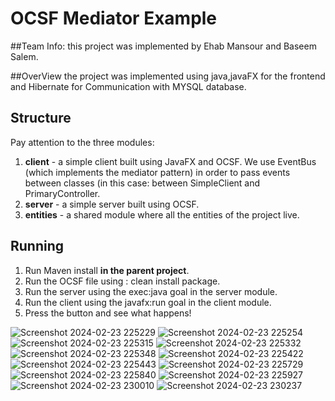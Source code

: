 # OCSF Mediator Example
##Team Info: 
this project was implemented by Ehab Mansour and Baseem Salem.

##OverView
the project was implemented using java,javaFX for the frontend and Hibernate for Communication with MYSQL database.

## Structure
Pay attention to the three modules:
1. **client** - a simple client built using JavaFX and OCSF. We use EventBus (which implements the mediator pattern) in order to pass events between classes (in this case: between SimpleClient and PrimaryController.
2. **server** - a simple server built using OCSF.
3. **entities** - a shared module where all the entities of the project live.

## Running
1. Run Maven install **in the parent project**.
2. Run the OCSF file using : clean install package.
3. Run the server using the exec:java goal in the server module.
4. Run the client using the javafx:run goal in the client module.
5. Press the button and see what happens!

![Screenshot 2024-02-23 225229](https://github.com/Ehab-Ma/Health-Care-Project/assets/92383051/c2dd8b76-ae80-4bcd-8028-4bd903186c17)
![Screenshot 2024-02-23 225254](https://github.com/Ehab-Ma/Health-Care-Project/assets/92383051/4f84d659-4f1c-4361-82c2-dce5eafca283)
![Screenshot 2024-02-23 225315](https://github.com/Ehab-Ma/Health-Care-Project/assets/92383051/e755741d-ed9c-4daf-b5a4-f89251c6091c)
![Screenshot 2024-02-23 225332](https://github.com/Ehab-Ma/Health-Care-Project/assets/92383051/9d8fb3a0-0a5b-484d-822d-a0c9a8d6b3d2)
![Screenshot 2024-02-23 225348](https://github.com/Ehab-Ma/Health-Care-Project/assets/92383051/fb693783-ddbd-45e9-81a4-a7deffdd514e)
![Screenshot 2024-02-23 225422](https://github.com/Ehab-Ma/Health-Care-Project/assets/92383051/059ef3e5-0809-45a4-8da4-63a757c78254)
![Screenshot 2024-02-23 225443](https://github.com/Ehab-Ma/Health-Care-Project/assets/92383051/e5a01850-ba36-44bc-9b00-7ecb4b201c8f)
![Screenshot 2024-02-23 225729](https://github.com/Ehab-Ma/Health-Care-Project/assets/92383051/0e4a2337-f458-44e6-bf03-91cdffd11df7)
![Screenshot 2024-02-23 225840](https://github.com/Ehab-Ma/Health-Care-Project/assets/92383051/924add34-a50c-473e-929d-1b9c28ef101d)
![Screenshot 2024-02-23 225927](https://github.com/Ehab-Ma/Health-Care-Project/assets/92383051/a90beec8-2941-40cc-9b33-2910b49a51e8)
![Screenshot 2024-02-23 230010](https://github.com/Ehab-Ma/Health-Care-Project/assets/92383051/def093c0-729c-497c-b563-85e59a5120af)
![Screenshot 2024-02-23 230237](https://github.com/Ehab-Ma/Health-Care-Project/assets/92383051/3ee868fc-09eb-430d-8328-95457d098785)
